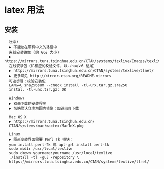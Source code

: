# latex 用法

## 安装
      注意!
      ▶ 不能放在带有中文的路径中
      离线安装镜像 (约 ѲGB 大小)
      ▶ https://mirrors.tuna.tsinghua.edu.cn/CTAN/systems/texlive/Images/texlive.iso
      在线安装包（和相应的校验文件，以.shaѱѴ6 结尾）
      ▶ https://mirrors.tuna.tsinghua.edu.cn/CTAN/systems/texlive/tlnet/
      ▶ 更多可见 http://mirror.ctan.org/README.mirrors
      可选步骤：校验安装包
      LANG=C sha256sum --check install -tl-unx.tar.gz.sha256
      install -tl-unx.tar.gz: OK
      
      Windows
      ▶ 双击下载的安装程序
      ▶ 切换默认仓库为国内镜像：加速网络下载
      
      Mac OS X
      ▶ https://mirrors.tuna.tsinghua.edu.cn/
      CTAN/systems/mac/mactex/MacTeX.pkg
      
      Linux
      ▶ 图形安装界面需要 Perl Tk 模块：
      yum install perl-Tk 或 apt-get install perl-tk
      sudo mkdir /usr/local/texlive
      sudo chown yourname:yourname /usr/local/texlive
      ./install -tl -gui -repository \
      https://mirrors.tuna.tsinghua.edu.cn/CTAN/systems/texlive/tlnet/
